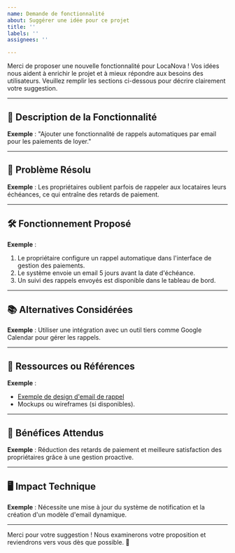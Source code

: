 ```yaml
---
name: Demande de fonctionnalité
about: Suggérer une idée pour ce projet
title: ''
labels: ''
assignees: ''

---
```


Merci de proposer une nouvelle fonctionnalité pour LocaNova ! Vos idées nous aident à enrichir le projet et à mieux répondre aux besoins des utilisateurs. Veuillez remplir les sections ci-dessous pour décrire clairement votre suggestion.

---

## 📝 Description de la Fonctionnalité
<!-- Décrivez la fonctionnalité que vous proposez de manière claire et concise. -->

**Exemple** : "Ajouter une fonctionnalité de rappels automatiques par email pour les paiements de loyer."

---

## 🎯 Problème Résolu
<!-- Expliquez le problème ou le besoin auquel cette fonctionnalité répond. -->

**Exemple** : Les propriétaires oublient parfois de rappeler aux locataires leurs échéances, ce qui entraîne des retards de paiement.

---

## 🛠️ Fonctionnement Proposé
<!-- Décrivez comment vous imaginez cette fonctionnalité en action. Fournissez autant de détails que possible. -->

**Exemple** : 
1. Le propriétaire configure un rappel automatique dans l'interface de gestion des paiements.
2. Le système envoie un email 5 jours avant la date d'échéance.
3. Un suivi des rappels envoyés est disponible dans le tableau de bord.

---

## 📚 Alternatives Considérées
<!-- Mentionnez d'autres solutions ou approches que vous avez envisagées. -->

**Exemple** : Utiliser une intégration avec un outil tiers comme Google Calendar pour gérer les rappels.

---

## 🔗 Ressources ou Références
<!-- Ajoutez des liens, mockups ou autres informations utiles pour illustrer votre proposition. -->

**Exemple** :
- [Exemple de design d'email de rappel](https://example.com)
- Mockups ou wireframes (si disponibles).

---

## 🚀 Bénéfices Attendus
<!-- Expliquez comment cette fonctionnalité améliorera l'expérience utilisateur ou la valeur de LocaNova. -->

**Exemple** : Réduction des retards de paiement et meilleure satisfaction des propriétaires grâce à une gestion proactive.

---

## 🖥️ Impact Technique
<!-- Mentionnez si vous pensez que cette fonctionnalité aura un impact technique significatif (temps de développement, performance, etc.). -->

**Exemple** : Nécessite une mise à jour du système de notification et la création d'un modèle d'email dynamique.

---

Merci pour votre suggestion ! Nous examinerons votre proposition et reviendrons vers vous dès que possible. 🙌
